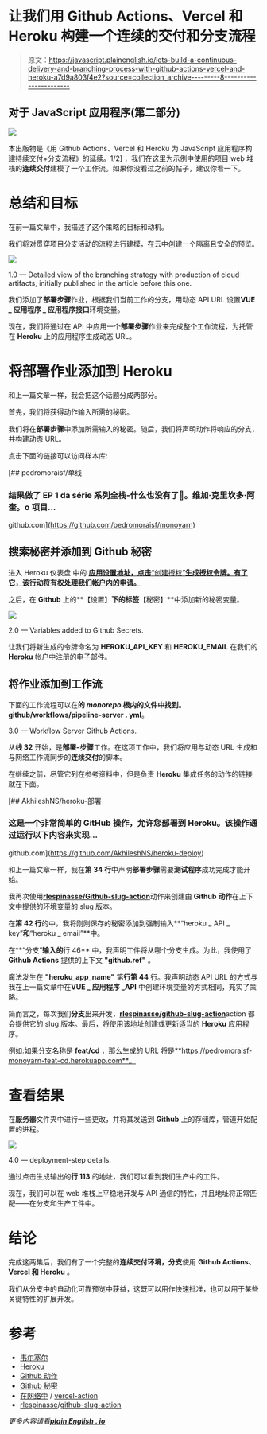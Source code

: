 # 让我们用 Github Actions、Vercel 和 Heroku 构建一个连续的交付和分支流程

> 原文：<https://javascript.plainenglish.io/lets-build-a-continuous-delivery-and-branching-process-with-github-actions-vercel-and-heroku-a7d9a803f4e2?source=collection_archive---------8----------------------->

## 对于 JavaScript 应用程序(第二部分)

![](img/725790fdc88241be71130498ef69a81b.png)

本出版物是《用 Github Actions、Vercel 和 Heroku 为 JavaScript 应用程序构建持续交付+分支流程》的延续。1/2] ，我们在这里为示例中使用的项目 web 堆栈的**连续交付**建模了一个工作流。如果你没看过之前的帖子，建议你看一下。

# 总结和目标

在前一篇文章中，我描述了这个策略的目标和动机。

我们将对贯穿项目分支活动的流程进行建模，在云中创建一个隔离且安全的预览。

![](img/261936fe11ac26e8a048b58dfcffad20.png)

1.0 — Detailed view of the branching strategy with production of cloud artifacts, initially published in the article before this one.

我们添加了**部署步骤**作业，根据我们当前工作的分支，用动态 API URL 设置**VUE _ 应用程序 _ 应用程序接口**环境变量。

现在，我们将通过在 API 中应用一个**部署步骤**作业来完成整个工作流程，为托管在 **Heroku** 上的应用程序生成动态 URL。

# 将部署作业添加到 Heroku

和上一篇文章一样，我会把这个话题分成两部分。

首先，我们将获得动作输入所需的秘密。

我们将在**部署步骤**中添加所需输入的秘密。随后，我们将声明动作将响应的分支，并构建动态 URL。

点击下面的链接可以访问样本库:

[](https://github.com/pedromoraisf/monoyarn) [## pedromoraisf/单线

### 结果做了 EP 1 da série 系列全栈-什么也没有了💫。维加·克里坎多·阿奎。o 项目…

github.com](https://github.com/pedromoraisf/monoyarn) 

## 搜索秘密并添加到 Github 秘密

进入 Heroku 仪表盘 中的 [**应用设置地址，点击**“创建授权”**生成授权令牌。有了它，该行动将有权处理我们帐户内的申请。**](https://dashboard.heroku.com/account/applications)

之后，在 **Github** 上的**【设置】**下的标签**【秘密】**中添加新的秘密变量。

![](img/cd43d319dda4e5afb35e34c96b4b333d.png)

2.0 — Variables added to Github Secrets.

让我们将新生成的令牌命名为 **HEROKU_API_KEY** 和 **HEROKU_EMAIL** 在我们的 **Heroku** 帐户中注册的电子邮件。

## 将作业添加到工作流

下面的工作流程可以在**的 *monorepo* 根内的文件中找到。github/workflows/pipeline-server . yml**。

3.0 — Workflow Server Github Actions.

从**线 32** 开始，是**部署-步骤**工作。在这项工作中，我们将应用与动态 URL 生成和与网络工作流同步的**连续交付**的脚本。

在继续之前，尽管它列在参考资料中，但是负责 **Heroku** 集成任务的动作的链接就在下面。

[](https://github.com/AkhileshNS/heroku-deploy) [## AkhileshNS/heroku-部署

### 这是一个非常简单的 GitHub 操作，允许您部署到 Heroku。该操作通过运行以下内容来实现…

github.com](https://github.com/AkhileshNS/heroku-deploy) 

和上一篇文章一样，我在**第 34 行**中声明**部署步骤**需要**测试程序**成功完成才能开始。

我再次使用[**rlespinasse/Github-slug-action**](https://github.com/rlespinasse/github-slug-action)动作来创建由 **Github 动作**在上下文中提供的环境变量的 slug 版本。

在**第 42 行**的中，我将刚刚保存的秘密添加到强制输入**“heroku _ API _ key”**和**“heroku _ email”**中。

在**“分支”**输入的**行 46** 中，我声明工件将从哪个分支生成。为此，我使用了 **Github Actions** 提供的上下文 **"github.ref"** 。

魔法发生在 **"heroku_app_name"** 第**行第 44** 行。我声明动态 API URL 的方式与我在上一篇文章中在**VUE _ 应用程序 _API** 中创建环境变量的方式相同，充实了策略。

简而言之，每次我们**分支**出来开发，[**rlespinasse/github-slug-action**](https://github.com/rlespinasse/github-slug-action)action 都会提供它的 slug 版本。最后，将使用该地址创建或更新适当的 **Heroku** 应用程序。

例如:如果分支名称是 **feat/cd** ，那么生成的 URL 将是**https://pedromoraisf-monoyarn-feat-cd.herokuapp.com**。

# 查看结果

在**服务器**文件夹中进行一些更改，并将其发送到 **Github** 上的存储库，管道开始配置的进程。

![](img/04a1b79a09641a877a35486f9ba04524.png)

4.0 — deployment-step details.

通过点击生成输出的**行 113** 的地址，我们可以看到我们生产中的工件。

现在，我们可以在 web 堆栈上平稳地开发与 API 通信的特性，并且地址将正常匹配——在分支和生产工件中。

# 结论

完成这两集后，我们有了一个完整的**连续交付环境，分支**使用 **Github Actions、Vercel 和 Heroku** 。

我们从分支中的自动化可靠预览中获益，这既可以用作快速批准，也可以用于某些关键特性的扩展开发。

# 参考

*   [韦尔塞尔](https://vercel.com/)
*   [Heroku](https://heroku.com)
*   [Github 动作](https://github.com/features/actions)
*   [Github 秘密](https://docs.github.com/pt/actions/reference/encrypted-secrets)
*   [在网络中](https://github.com/amondnet) / [vercel-action](https://github.com/amondnet/vercel-action)
*   [rlespinasse](https://github.com/rlespinasse)/[github-slug-action](https://github.com/rlespinasse/github-slug-action)

*更多内容请看*[***plain English . io***](http://plainenglish.io)